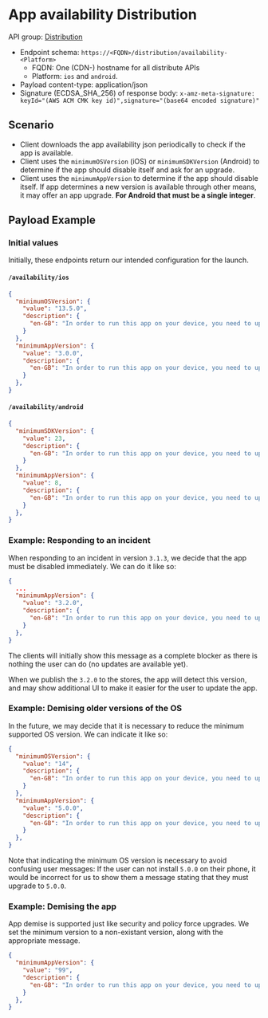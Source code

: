 # App availability Distribution

API group: [Distribution](../guidebook.md#system-apis-and-interfaces)

- Endpoint schema: ```https://<FQDN>/distribution/availability-<Platform>```
  - FQDN: One (CDN-) hostname for all distribute APIs
  - Platform: `ios` and `android`.
- Payload content-type: application/json
- Signature (ECDSA_SHA_256) of response body: ```x-amz-meta-signature: keyId="(AWS ACM CMK key id)",signature="(base64 encoded signature)"```

## Scenario
- Client downloads the app availability json periodically to check if the app is available.
- Client uses the `minimumOSVersion` (iOS) or `minimumSDKVersion` (Android) to determine if the app should disable itself and ask for an upgrade.
- Client uses the `minimumAppVersion` to determine if the app should disable itself. If app determines a new version is available through other means, it may offer an app upgrade. **For Android that must be a single integer**.
 
## Payload Example

### Initial values

Initially, these endpoints return our intended configuration for the launch.

#### `/availability/ios`

```json
{
  "minimumOSVersion": {
    "value": "13.5.0",
    "description": {
      "en-GB": "In order to run this app on your device, you need to update your device software. Please go to settings and update it from there."
    }
  },
  "minimumAppVersion": {
    "value": "3.0.0",
    "description": {
      "en-GB": "In order to run this app on your device, you need to update it to the latest version. Please go to the app store and update it from there."
    }
  },
}
```

#### `/availability/android`

```json
{
  "minimumSDKVersion": {
    "value": 23,
    "description": {
      "en-GB": "In order to run this app on your device, you need to update your device software. Please go to settings and update it from there."
    }
  },
  "minimumAppVersion": {
    "value": 8,
    "description": {
      "en-GB": "In order to run this app on your device, you need to update it to the latest version. Please go to the app store and update it from there."
    }
  },
}
```

### Example: Responding to an incident

When responding to an incident in version `3.1.3`, we decide that the app must be disabled immediately. We can do it like so:

```json
{
  ...
  "minimumAppVersion": {
    "value": "3.2.0",
    "description": {
      "en-GB": "In order to run this app on your device, you need to update it to the latest version. Please go to the app store and update it from there."
    }
  },
}
```

The clients will initially show this message as a complete blocker as there is nothing the user can do (no updates are available yet).

When we publish the `3.2.0` to the stores, the app will detect this version, and may show additional UI to make it easier for the user to update the app.

### Example: Demising older versions of the OS

In the future, we may decide that it is necessary to reduce the minimum supported OS version. We can indicate it like so:

```json
{
  "minimumOSVersion": {
    "value": "14",
    "description": {
      "en-GB": "In order to run this app on your device, you need to update your device software. Please go to settings and update it from there."
    }
  },
  "minimumAppVersion": {
    "value": "5.0.0",
    "description": {
      "en-GB": "In order to run this app on your device, you need to update it to the latest version. Please go to the app store and update it from there."
    }
  },
}
```

Note that indicating the minimum OS version is necessary to avoid confusing user messages: If the user can not install `5.0.0` on their phone, it would be incorrect for us to show them a message stating that they must upgrade to `5.0.0`.

### Example: Demising the app

App demise is supported just like security and policy force upgrades. We set the minimum version to a non-existant version, along with the appropriate message.

```json
{
  "minimumAppVersion": {
    "value": "99",
    "description": {
      "en-GB": "In order to run this app on your device, you need to update it to the latest version. Please go to the app store and update it from there."
    }
  },
}
```
